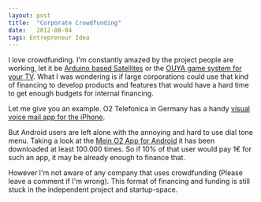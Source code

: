 ```yaml
---
layout: post
title:  "Corporate Crowdfunding"
date:   2012-08-04
tags: Entrepreneur Idea
---
```


I  love crowdfunding. I'm constantly amazed by the project people are working, let it be [Arduino based Satellites](http://www.kickstarter.com/projects/575960623/ardusat-your-arduino-experiment-in-space?ref=live) or the [OUYA game system for your TV](http://www.kickstarter.com/projects/ouya/ouya-a-new-kind-of-video-game-console?ref=live). What I was wondering is if large corporations could use that kind of financing to develop products and features that would have a hard time to get enough budgets for internal financing.

Let me give you an example. O2 Telefonica in Germany has a handy [visual voice mail app for the iPhone](http://www.o2online.de/nw/student/handys/iphone/voicemail/).

But Android users are left alone with the annoying and hard to use dial tone menu. Taking a look at the [Mein O2 App for Android](https://play.google.com/store/apps/details?id=canvasm.myo2) it has been downloaded at least 100.000 times. So if 10% of that user would pay 1€ for such an app, it may be already enough to finance that.

However I'm not aware of any company that uses crowdfunding (Please leave a comment if I'm wrong). This format of financing and funding is still stuck in the independent project and startup-space.
